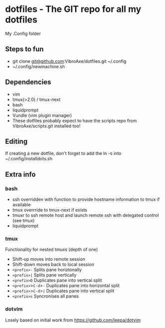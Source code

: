 # dotfiles - The GIT repo for all my dotfiles
My .Config folder

## Steps to fun

* git clone git@github.com:VibroAxe/dotfiles.git ~/.config
* ~/.config/newmachine.sh

## Dependencies
* vim
* tmux(>2.0) / tmux-next 
* bash
* liquidprompt
* Vundle (vim plugin manager)
* These dotfiles probably expect to have the scripts repo from VibroAxe/scripts.git installed too!

## Editing
If creating a new dotfile, don't forget to add the ln -s into ~/.config/installdots.sh

## Extra info

### bash
* ssh overridden with function to provide hostname information to tmux if available
* tmux overrride to tmux-next if exists
* tmuxr to ssh remote host and launch remote ssh with delegated control (see tmux)
* liquidprompt

### tmux
Functionality for nested tmuxs (depth of one)
* Shift-up moves into remote session
* Shift-down moves back to local session
* `<prefix>-` Splits pane horiztonally
* `<prefix>|` Splits pane vertically
* `<prefix>D` Duplicates pane into vertical split
* `<prefix>`>`C-d`>`-` Duplicates pane into horizontal split
* `<prefix>`>`C-d`>`|` Duplicates pane into vertical split
* `<prefix>s` Syncronises all panes

### dotvim
Losely based on initial work from https://github.com/leepa/dotvim

